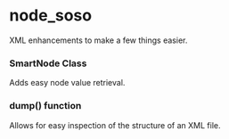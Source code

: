 # node_soso

XML enhancements to make a few things easier.

### SmartNode Class

Adds easy node value retrieval.

### dump() function

Allows for easy inspection of the structure of an XML file.

